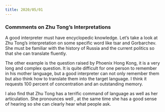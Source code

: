```yaml
---
title: 2020/05/01
---
```


### Commments on Zhu Tong’s Interpretations

A good interpreter must have encyclopedic knowledge. Let’s take a look at Zhu Tong’s interpretation on some specific word like tsar and Gorbarchev. She must be familiar with the history of Russia and the current politics so that she can translate fluently.

The other example is the question raised by Phoenix Hong Kong, it is a very long and complex question. It is quite difficult for one person to remember in his mother language, but a good interpreter can not only remember them but also think how to translate them into the target language. I think it requests 100 percent of concentration and an outstanding memory.

I also find that Zhu Tong has a terrific command of language as well as her articulation. She pronounces well , at the same time she has a good sense of hearing so she can clearly hear what people ask.




